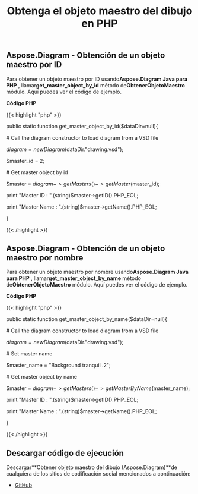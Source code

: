 ﻿---
title: Obtenga el objeto maestro del dibujo en PHP
type: docs
weight: 20
url: /es/java/get-master-object-from-drawing-in-php/
---
## **Aspose.Diagram - Obtención de un objeto maestro por ID**
 Para obtener un objeto maestro por ID usando**Aspose.Diagram Java para PHP** , llamar**get_master_object_by_id** método de**ObtenerObjetoMaestro** módulo. Aquí puedes ver el código de ejemplo.

**Código PHP**

{{< highlight "php" >}}

 public static function get_master_object_by_id($dataDir=null){

\# Call the diagram constructor to load diagram from a VSD file

$diagram = new Diagram($dataDir."drawing.vsd");

$master_id = 2;

\# Get master object by id

$master = $diagram->getMasters()->getMaster($master_id);

print "Master ID : ".(string)$master->getID().PHP_EOL;

print "Master Name : ".(string)$master->getName().PHP_EOL;

}

{{< /highlight >}}
## **Aspose.Diagram - Obtención de un objeto maestro por nombre**
 Para obtener un objeto maestro por nombre usando**Aspose.Diagram Java para PHP** , llamar**get_master_object_by_name** método de**ObtenerObjetoMaestro** módulo. Aquí puedes ver el código de ejemplo.

**Código PHP**

{{< highlight "php" >}}

 public static function get_master_object_by_name($dataDir=null){

\# Call the diagram constructor to load diagram from a VSD file

$diagram = new Diagram($dataDir."drawing.vsd");

\# Set master name

$master_name = "Background tranquil .2";

\# Get master object by name

$master = $diagram->getMasters()->getMasterByName($master_name);

print "Master ID : ".(string)$master->getID().PHP_EOL;

print "Master Name : ".(string)$master->getName().PHP_EOL;

}

{{< /highlight >}}
## **Descargar código de ejecución**
 Descargar**Obtener objeto maestro del dibujo (Aspose.Diagram)**de cualquiera de los sitios de codificación social mencionados a continuación:

- [GitHub](https://github.com/asposediagram/Aspose.Diagram-for-Java/blob/master/Plugins/Aspose_Diagram_Java_for_PHP/src/aspose/diagram/WorkingwithMasters/GetMasterObject.php)
